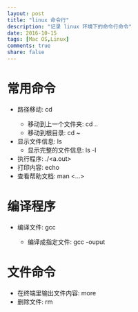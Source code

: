 ```yaml
---
layout: post
title: "linux 命令行"
description: "记录 linux 环境下的命令行命令"
date: 2016-10-15
tags: [Mac OS,Linux]
comments: true
share: false
---
```


# 常用命令

* 路径移动:                cd <path>
    * 移动到上一个文件夹:    cd ..
    * 移动到根目录:         cd ~
* 显示文件信息:             ls
    * 显示完整的文件信息:    ls -l
* 执行程序:                 ./<a.out>
* 打印内容:                 echo <some thing>
* 查看帮助文档:              man <...>

# 编译程序

* 编译文件:          gcc <file> 
    * 编译成指定文件: gcc <file> -ouput <new file name>

# 文件命令

* 在终端里输出文件内容: more <file>
* 删除文件:           rm <file>